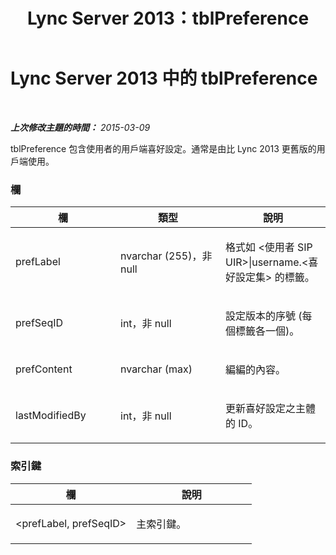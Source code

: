 ﻿---
title: Lync Server 2013：tblPreference
TOCTitle: tblPreference
ms:assetid: f94eb128-f782-42ff-a568-ed3529573bc8
ms:mtpsurl: https://technet.microsoft.com/zh-tw/library/Gg615052(v=OCS.15)
ms:contentKeyID: 49292876
ms.date: 08/24/2015
mtps_version: v=OCS.15
ms.translationtype: HT
---

# Lync Server 2013 中的 tblPreference

 

_**上次修改主題的時間：** 2015-03-09_

tblPreference 包含使用者的用戶端喜好設定。通常是由比 Lync 2013 更舊版的用戶端使用。

### 欄

<table>
<colgroup>
<col style="width: 33%" />
<col style="width: 33%" />
<col style="width: 33%" />
</colgroup>
<thead>
<tr class="header">
<th>欄</th>
<th>類型</th>
<th>說明</th>
</tr>
</thead>
<tbody>
<tr class="odd">
<td><p>prefLabel</p></td>
<td><p>nvarchar (255)，非 null</p></td>
<td><p>格式如 &lt;使用者 SIP UIR&gt;|username.&lt;喜好設定集&gt; 的標籤。</p></td>
</tr>
<tr class="even">
<td><p>prefSeqID</p></td>
<td><p>int，非 null</p></td>
<td><p>設定版本的序號 (每個標籤各一個)。</p></td>
</tr>
<tr class="odd">
<td><p>prefContent</p></td>
<td><p>nvarchar (max)</p></td>
<td><p>編編的內容。</p></td>
</tr>
<tr class="even">
<td><p>lastModifiedBy</p></td>
<td><p>int，非 null</p></td>
<td><p>更新喜好設定之主體的 ID。</p></td>
</tr>
</tbody>
</table>


### 索引鍵

<table>
<colgroup>
<col style="width: 50%" />
<col style="width: 50%" />
</colgroup>
<thead>
<tr class="header">
<th>欄</th>
<th>說明</th>
</tr>
</thead>
<tbody>
<tr class="odd">
<td><p>&lt;prefLabel, prefSeqID&gt;</p></td>
<td><p>主索引鍵。</p></td>
</tr>
</tbody>
</table>

